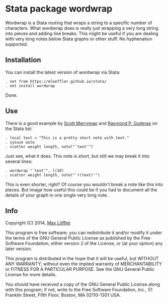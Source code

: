 Stata package wordwrap
======================

Wordwrap is a Stata routing that wraps a string to a specific number of characters. What wordwrap does is really just wrapping a very long string into pieces and adding line breaks. This might be useful if you are dealing with very long notes below Stata graphs or other stuff. No hyphenation supported.


## Installation

You can install the latest version of wordwrap via Stata:

	. net from https://mloeffler.github.io/stata/
	. net install wordwrap

Done.


## Use

There is a good example by [Scott Merryman](http://www.stata.com/statalist/archive/2007-03/msg00778.html) and [Raymond P. Guiteras](http://www.stata.com/statalist/archive/2008-01/msg00579.html) on the Stata list:

	. local text = "This is a pretty short note with text."
	. sysuse auto
	. scatter weight length, note("`text'")

Just see, what it does. This note is short, but still we may break it into several lines:

	. wordwrap "`text'", l(10)
	. scatter weight length, note("`r(text)'")

This is even shorter, right? Of course you wouldn't break a note like this into pieces. But image how useful this could be if you had to document all the details of your graph in one single very long note.


## Info

Copyright (C) 2014, [Max Löffler](http://www.zew.de/en/staff/mlo)

This program is free software; you can redistribute it and/or modify
it under the terms of the GNU General Public License as published by
the Free Software Foundation; either version 2 of the License, or
(at your option) any later version.

This program is distributed in the hope that it will be useful,
but WITHOUT ANY WARRANTY; without even the implied warranty of
MERCHANTABILITY or FITNESS FOR A PARTICULAR PURPOSE. See the
GNU General Public License for more details.

You should have received a copy of the GNU General Public License along
with this program; if not, write to the Free Software Foundation, Inc.,
51 Franklin Street, Fifth Floor, Boston, MA 02110-1301 USA.

